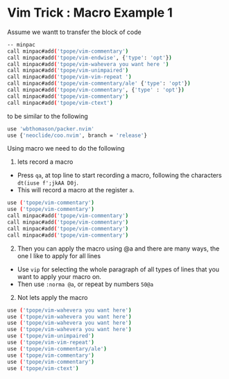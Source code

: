 # Vim Trick : Macro Example 1

Assume we wantt to transfer the block of code

```sh
-- minpac
call minpac#add('tpope/vim-commentary')
call minpac#add('tpope/vim-endwise', {'type': 'opt'})
call minpac#add('tpope/vim-wahevera you want here ')
call minpac#add('tpope/vim-unimpaired')
call minpac#add('tpope/vim-vim-repeat ')
call minpac#add('tpope/vim-commentary/ale' {'type': 'opt'})
call minpac#add('tpope/vim-commentary', {'type' : 'opt'})
call minpac#add('tpope/vim-commentary')
call minpac#add('tpope/vim-ctext')
```

to be similar to the following

```sh
use 'wbthomason/packer.nvim'
use {'neoclide/coo.nvim', branch = 'release'}

```

Using macro we need to do the following

1. lets record a macro

- Press `qa`, at top line to start recording a macro, following the characters `dt(iuse f';jkAA D0j`.
- This will record a macro at the register `a`.

```sh
use ('tpope/vim-commentary')
use ('tpope/vim-commentary')
call minpac#add('tpope/vim-commentary')
call minpac#add('tpope/vim-commentary')
call minpac#add('tpope/vim-commentary')
call minpac#add('tpope/vim-commentary')

```

2. Then you can apply the macro using @a and there are many ways, the one I like to apply for all lines

- Use `vip` for selecting the whole paragraph of all types of lines that you want to apply your macro on.
- Then use `:norma @a`, or repeat by numbers `50@a`


2. Not lets apply the macro


```sh
use ('tpope/vim-wahevera you want here')
use ('tpope/vim-wahevera you want here')
use ('tpope/vim-wahevera you want here')
use ('tpope/vim-wahevera you want here')
use ('tpope/vim-unimpaired')
use ('tpope/vim-vim-repeat')
use ('tpope/vim-commentary/ale')
use ('tpope/vim-commentary')
use ('tpope/vim-commentary')
use ('tpope/vim-ctext')
```

